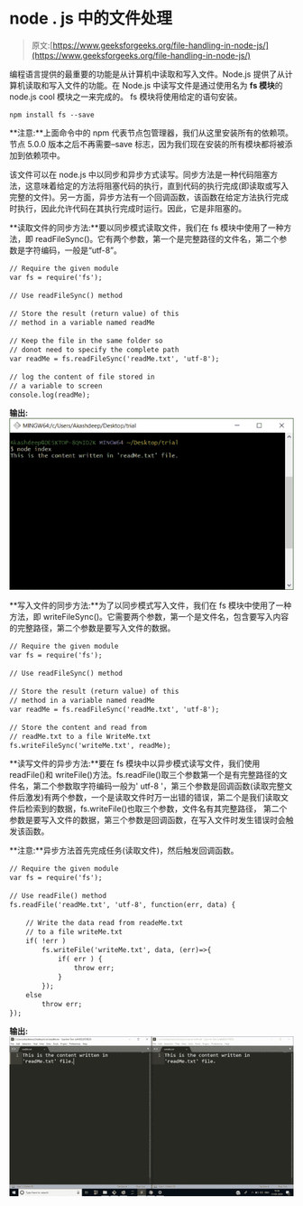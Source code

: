 # node . js 中的文件处理

> 原文:[https://www.geeksforgeeks.org/file-handling-in-node-js/](https://www.geeksforgeeks.org/file-handling-in-node-js/)

编程语言提供的最重要的功能是从计算机中读取和写入文件。Node.js 提供了从计算机读取和写入文件的功能。在 Node.js 中读写文件是通过使用名为 **fs 模块**的 node.js cool 模块之一来完成的。
fs 模块将使用给定的语句安装。

```
npm install fs --save
```

**注意:**上面命令中的 npm 代表节点包管理器，我们从这里安装所有的依赖项。节点 5.0.0 版本之后不再需要–save 标志，因为我们现在安装的所有模块都将被添加到依赖项中。

该文件可以在 node.js 中以同步和异步方式读写。同步方法是一种代码阻塞方法，这意味着给定的方法将阻塞代码的执行，直到代码的执行完成(即读取或写入完整的文件)。另一方面，异步方法有一个回调函数，该函数在给定方法执行完成时执行，因此允许代码在其执行完成时运行。因此，它是非阻塞的。

**读取文件的同步方法:**要以同步模式读取文件，我们在 fs 模块中使用了一种方法，即 readFileSync()。它有两个参数，第一个是完整路径的文件名，第二个参数是字符编码，一般是“utf-8”。

```
// Require the given module
var fs = require('fs');

// Use readFileSync() method

// Store the result (return value) of this
// method in a variable named readMe

// Keep the file in the same folder so
// donot need to specify the complete path
var readMe = fs.readFileSync('readMe.txt', 'utf-8');

// log the content of file stored in
// a variable to screen
console.log(readMe);
```

**输出:**
![](img/e409a5e2d3a36821f725b7e8e6192e3a.png)

**写入文件的同步方法:**为了以同步模式写入文件，我们在 fs 模块中使用了一种方法，即 writeFileSync()。它需要两个参数，第一个是文件名，包含要写入内容的完整路径，第二个参数是要写入文件的数据。

```
// Require the given module
var fs = require('fs');

// Use readFileSync() method

// Store the result (return value) of this
// method in a variable named readMe
var readMe = fs.readFileSync('readMe.txt', 'utf-8');

// Store the content and read from
// readMe.txt to a file WriteMe.txt
fs.writeFileSync('writeMe.txt', readMe);
```

**读写文件的异步方法:**要在 fs 模块中以异步模式读写文件，我们使用 readFile()和 writeFile()方法。fs.readFile()取三个参数第一个是有完整路径的文件名，第二个参数取字符编码一般为' utf-8 '，第三个参数是回调函数(读取完整文件后激发)有两个参数，一个是读取文件时万一出错的错误，第二个是我们读取文件后检索到的数据，fs.writeFile()也取三个参数，文件名有其完整路径， 第二个参数是要写入文件的数据，第三个参数是回调函数，在写入文件时发生错误时会触发该函数。

**注意:**异步方法首先完成任务(读取文件)，然后触发回调函数。

```
// Require the given module
var fs = require('fs');

// Use readFile() method
fs.readFile('readMe.txt', 'utf-8', function(err, data) {

    // Write the data read from readeMe.txt
    // to a file writeMe.txt
    if( !err )
        fs.writeFile('writeMe.txt', data, (err)=>{
            if( err ) {
                throw err;
            }
        });
    else
        throw err;
});
```

**输出:**
![](img/ef0f084c1b961586018e8edc68884523.png)